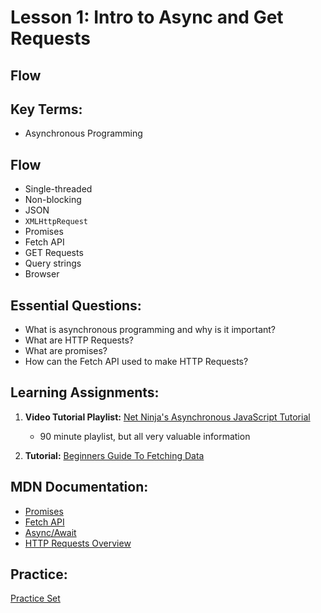 # Lesson 1: Intro to Async and Get Requests

## Flow

## Key Terms:

- Asynchronous Programming

## Flow

- Single-threaded
- Non-blocking
- JSON
- `XMLHttpRequest`
- Promises
- Fetch API
- GET Requests
- Query strings
- Browser

## Essential Questions:

- What is asynchronous programming and why is it important?
- What are HTTP Requests?
- What are promises?
- How can the Fetch API used to make HTTP Requests?

## Learning Assignments:

1. **Video Tutorial Playlist:** [Net Ninja's Asynchronous JavaScript Tutorial](https://www.youtube.com/watch?v=ZcQyJ-gxke0&list=PL4cUxeGkcC9jx2TTZk3IGWKSbtugYdrlu)

   - 90 minute playlist, but all very valuable information

2. **Tutorial:** [Beginners Guide To Fetching Data](https://dev.to/bjhaid_93/beginners-guide-to-fetching-data-with-ajax-fetch-api--asyncawait-3m1l)

## MDN Documentation:

- [Promises](https://developer.mozilla.org/en-US/docs/Web/JavaScript/Reference/Global_Objects/Promise)
- [Fetch API](https://developer.mozilla.org/en-US/docs/Web/API/Fetch_API)
- [Async/Await](https://developer.mozilla.org/en-US/docs/Web/JavaScript/Reference/Statements/async_function)
- [HTTP Requests Overview](https://developer.mozilla.org/en-US/docs/Web/HTTP/Methods)

## Practice:

[Practice Set](./practice)

